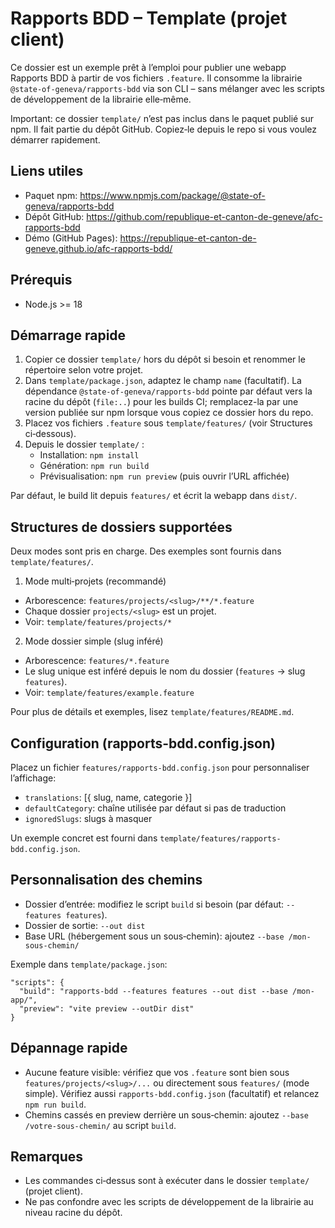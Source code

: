 # Rapports BDD – Template (projet client)

Ce dossier est un exemple prêt à l’emploi pour publier une webapp Rapports BDD à partir de vos fichiers `.feature`.
Il consomme la librairie `@state-of-geneva/rapports-bdd` via son CLI – sans mélanger avec les scripts de développement de la librairie elle‑même.

Important: ce dossier `template/` n’est pas inclus dans le paquet publié sur npm. Il fait partie du dépôt GitHub. Copiez‑le depuis le repo si vous voulez démarrer rapidement.

## Liens utiles
- Paquet npm: https://www.npmjs.com/package/@state-of-geneva/rapports-bdd
- Dépôt GitHub: https://github.com/republique-et-canton-de-geneve/afc-rapports-bdd
- Démo (GitHub Pages): https://republique-et-canton-de-geneve.github.io/afc-rapports-bdd/

## Prérequis
- Node.js >= 18

## Démarrage rapide
1) Copier ce dossier `template/` hors du dépôt si besoin et renommer le répertoire selon votre projet.
2) Dans `template/package.json`, adaptez le champ `name` (facultatif).
   La dépendance `@state-of-geneva/rapports-bdd` pointe par défaut vers la racine du dépôt (`file:..`) pour les builds CI;
   remplacez-la par une version publiée sur npm lorsque vous copiez ce dossier hors du repo.
3) Placez vos fichiers `.feature` sous `template/features/` (voir Structures ci‑dessous).
4) Depuis le dossier `template/` :
   - Installation: `npm install`
   - Génération: `npm run build`
   - Prévisualisation: `npm run preview` (puis ouvrir l’URL affichée)

Par défaut, le build lit depuis `features/` et écrit la webapp dans `dist/`.

## Structures de dossiers supportées
Deux modes sont pris en charge. Des exemples sont fournis dans `template/features/`.

1) Mode multi‑projets (recommandé)
- Arborescence: `features/projects/<slug>/**/*.feature`
- Chaque dossier `projects/<slug>` est un projet.
- Voir: `template/features/projects/*`

2) Mode dossier simple (slug inféré)
- Arborescence: `features/*.feature`
- Le slug unique est inféré depuis le nom du dossier (`features` → slug `features`).
- Voir: `template/features/example.feature`

Pour plus de détails et exemples, lisez `template/features/README.md`.

## Configuration (rapports-bdd.config.json)
Placez un fichier `features/rapports-bdd.config.json` pour personnaliser l’affichage:
- `translations`: [{ slug, name, categorie }]
- `defaultCategory`: chaîne utilisée par défaut si pas de traduction
- `ignoredSlugs`: slugs à masquer

Un exemple concret est fourni dans `template/features/rapports-bdd.config.json`.

## Personnalisation des chemins
- Dossier d’entrée: modifiez le script `build` si besoin (par défaut: `--features features`).
- Dossier de sortie: `--out dist`
- Base URL (hébergement sous un sous‑chemin): ajoutez `--base /mon-sous-chemin/`

Exemple dans `template/package.json`:
```
"scripts": {
  "build": "rapports-bdd --features features --out dist --base /mon-app/",
  "preview": "vite preview --outDir dist"
}
```

## Dépannage rapide
- Aucune feature visible: vérifiez que vos `.feature` sont bien sous `features/projects/<slug>/...` ou directement sous `features/` (mode simple). Vérifiez aussi `rapports-bdd.config.json` (facultatif) et relancez `npm run build`.
- Chemins cassés en preview derrière un sous‑chemin: ajoutez `--base /votre-sous-chemin/` au script `build`.

## Remarques
- Les commandes ci‑dessus sont à exécuter dans le dossier `template/` (projet client).
- Ne pas confondre avec les scripts de développement de la librairie au niveau racine du dépôt.
